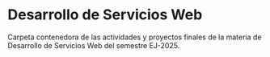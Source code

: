 # Desarrollo de Servicios Web
Carpeta contenedora de las actividades y proyectos finales de la materia de Desarrollo de Servicios Web del semestre EJ-2025.

